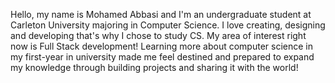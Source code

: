 Hello, my name is Mohamed Abbasi and I'm an undergraduate student at Carleton University majoring in Computer Science.
I love creating, designing and developing that's why I chose to study CS. My area of interest right now is Full Stack development!
Learning more about computer science in my first-year in university made me feel destined and prepared to expand my knowledge through building projects and sharing it with the world!
